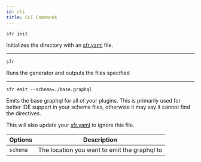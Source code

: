 ```yaml
---
id: cli
title: CLI Commands
---
```


`sfr init`

Initializes the directory with an [sfr.yaml](../introduction/configuration.md) file.

---

`sfr`

Runs the generator and outputs the files specified

---

`sfr emit --schema=./base.graphql`

Emits the base graphql for all of your plugins. This is primarily used for better IDE support in your schema files, otherwise it may say it cannot find the directives.

This will also update your [sfr.yaml](../introduction/configuration.md) to ignore this file.

| Options  | Description                                  |
| -------- | -------------------------------------------- |
| `schema` | The location you want to emit the graphql to |
